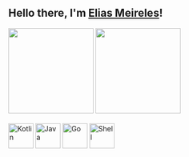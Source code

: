 ## Hello there, I'm [Elias Meireles](https://www.eliasmeireles.com)!

 <div>
  <img height="170em" src="https://github-readme-stats.vercel.app/api?username=eliasmeireles&show_icons=true&theme=dark&include_all_commits=true&count_private=true"/>
  <img height="170em" src="https://github-readme-stats.vercel.app/api/top-langs/?username=eliasmeireles&layout=compact&langs_count=7&theme=dark"/>
</div>

  
 <div style="display: inline_block">
  <br>
  <img align="center" alt="Kotlin" height="50" width="50" src="https://cdn.jsdelivr.net/gh/devicons/devicon/icons/kotlin/kotlin-original-wordmark.svg">
  <img align="center" alt="Java" height="50" width="50" src="https://cdn.jsdelivr.net/gh/devicons/devicon/icons/java/java-original-wordmark.svg">
  <img align="center" alt="Go" height="50" width="50" src="https://cdn.jsdelivr.net/gh/devicons/devicon/icons/go/go-original-wordmark.svg">
  <img align="center" alt="Shell" height="50" width="50" src="https://cdn.jsdelivr.net/gh/devicons/devicon/icons/bash/bash-original.svg"> 
</div>
</div>
